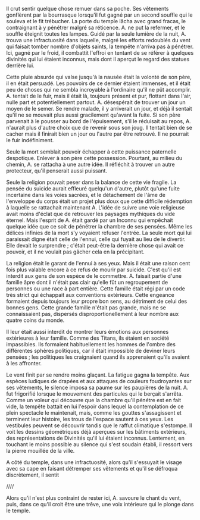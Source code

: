 Il crut sentir quelque chose remuer dans sa poche. Ses vêtements
gonflèrent par la bourrasque lorsqu'il fut gagné par un second souffle
qui le souleva et le fit trébucher. La porte du temple lâcha avec
grand fracas, le contraignant à y pénétrer malgré sa réticence. A. ne
put la refermer, et le souffle éteignit toutes les lampes. Guidé par
la seule lumière de la nuit, A. trouva une infractuosité dans
laquelle, malgré les efforts redoublés du vent qui faisait tomber
nombre d'objets saints, la tempête n'arriva pas à pénétrer. Ici, gagné
par le froid, il combattit l'effroi en tentant de se référer à
quelques divinités qui lui étaient inconnus, mais dont il aperçut le
regard des statues derrière lui.

Cette pluie absurde qui valse jusqu'à la nausée était la volonté de
son père, il en était persuadé. Les pouvoirs de ce dernier étaient
immenses, et il était peu de choses qui ne sembla incroyable à
l'ordinaire qu'il ne pût accomplir. A. tentait de le fuir, mais il
était là, toujours présent et pur, flottant dans l'air, nulle part et
potentiellement partout. A. désespérait de trouver un jour un moyen de
le semer. Se rendre malade, il y arriverait un jour, et déjà il
sentait qu'il ne se mouvait plus aussi gracilement qu'avant la
fuite. Si son père parvenait à le pousser au bord de l'épuisement,
s'il le réduisait au repos, A. n'aurait plus d'autre choix que de
revenir sous son joug. Il tentait bien de se cacher mais il finirait
bien un jour ou l'autre par être retrouvé. Il ne pourrait le fuir
indéfiniment.

Seule la mort semblait pouvoir échapper à cette puissance paternelle
despotique. Enlever à son père cette possession. Pourtant, au milieu
du chemin, A. se rattacha à une autre idée. Il réfléchit à trouver un
autre protecteur, qu'il penserait aussi puissant.

Seule la religion pouvait peser dans la balance de cette vie
fragile. La pensée du suicide aurait effleuré quelqu'un d'autre,
plutôt qu'une fuite incertaine dans les voies sacrées, et le
détachement de l'âme de l'enveloppe du corps était un projet plus doux
que cette difficile rédemption à laquelle se rattachait maintenant
A. L'idée de suivre une voie religieuse avait moins d'éclat que de
retrouver les paysages mythiques du vide éternel. Mais l'esprit de
A. était gardé par un Inconnu qui empêchait quelque idée que ce soit
de pénétrer la chambre de ses pensées. Même les délices infinies de la
mort s'y voyaient refuser l'entrée. La seule mort qui lui paraissait
digne était celle de l'ennui, celle qui fuyait au lieu de le
divertir. Elle devait le surprendre ; c'était peut-être la dernière
chose qui avait ce pouvoir, et il ne voulait pas gâcher cela en la
précipitant.

La religion était le garant de l'ennui à ses yeux. Mais il était une
raison cent fois plus valable encore à ce refus de mourir par
suicide. C'est qu'il est interdit aux gens de son espèce de le
commettre. A. faisait partie d'une famille âpre dont il n'était pas
clair qu'elle fût un regroupement de personnes ou une race à part
entière. Cette famille était régi par un code très strict qui
échappait aux conventions extérieurs. Cette engeance formaient depuis
toujours leur propre bon sens, au détriment de celui des bonnes
gens. Cette grande famille n'était pas grande, mais ne se
connaissaient pas, dispersés disproportionellement à leur nombre aux
quatre coins du monde.

Il leur était aussi interdit de montrer leurs émotions aux personnes
extérieures à leur famille. Comme des Titans, ils étaient en société
impassibles. Ils formaient habituellement les hommes de l'ombre des
différentes sphères politiques, car il était impossible de deviner
leurs pensées ; les politiques les craignaient quand ils apprenaient
qu'ils avaient à les affronter.

Le vent finit par se rendre moins glaçant. La fatigue gagna la
tempête. Aux espèces ludiques de drapées et aux attaques de couleurs
foudroyantes sur ses vêtements, le silence imposa sa paume sur les
paupières de la nuit. A. fut frigorifié lorsque le mouvement des
particules qui le berçait s'arrêta. Comme un voleur qui découvre que
la chambre qu'il pénétre est en fait vide, la tempête battait en lui
l'espoir dans lequel la contemplation de ce plein spectacle le
maintenait, mais, comme les gouttes s'assagissent et terminent leur
histoire, les trous de l'espace sautent à ces yeux. Les vestibules
peuvent se découvrir tandis que le raffut climatique s'estompe. Il
voit les dessins géométriques déjà aperçues sur les bâtiments
extérieurs, des représentations de Divinités qu'il lui étaient
inconnus. Lentement, en touchant le moins possible au silence qui
s'est soudain établi, il ressort vers la pierre mouillée de la ville.

A côté du temple, dans une infractuosité, alors qu'il s'essuyait le
visage avec sa cape en faisant détremper ses vêtements et qu'il se
défroqua discrètement, il sentit

////

Alors qu'il n'est plus contraint de rester ici, A. savoure le chant du
vent, puis, dans ce qu'il croit être une trêve, une voix intérieure
qui le plonge dans le temple.
